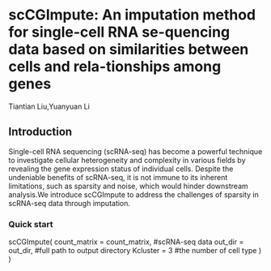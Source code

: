 # scCGImpute: An imputation method for single-cell RNA se-quencing data based on similarities between cells and rela-tionships among genes
Tiantian Liu,Yuanyuan Li

## Introduction
Single-cell RNA sequencing (scRNA-seq) has become a powerful technique to investigate cellular heterogeneity and complexity in various fields by revealing the gene expression status of individual cells. Despite the undeniable benefits of scRNA-seq, it is not immune to its inherent limitations, such as sparsity and noise, which would hinder downstream analysis.We introduce scCGImpute to address the challenges of sparsity in scRNA-seq data through imputation. 

### Quick start
scCGImpute(
  count_matrix = count_matrix, #scRNA-seq data
  out_dir = out_dir,           #full path to output directory
  Kcluster = 3                 #the number of cell type
  )    
)
